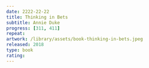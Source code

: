 ```yaml
---
date: 2222-22-22
title: Thinking in Bets
subtitle: Annie Duke
progress: [311, 411]
repeat:
artwork: /library/assets/book-thinking-in-bets.jpeg
released: 2018
type: book
rating:
---
```

